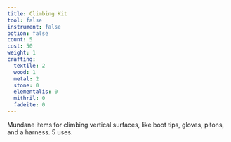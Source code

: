 ```yaml
---
title: Climbing Kit
tool: false
instrument: false
potion: false
count: 5
cost: 50
weight: 1
crafting:
  textile: 2
  wood: 1
  metal: 2
  stone: 0
  elementalis: 0
  mithril: 0
  fadeite: 0
---
```


Mundane items for climbing vertical surfaces, like boot tips, gloves, pitons, and a harness. 5 uses.
